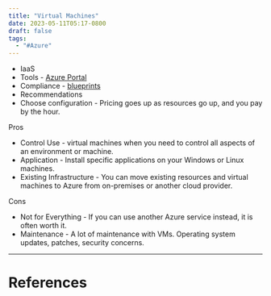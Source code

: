 ```yaml
---
title: "Virtual Machines"
date: 2023-05-11T05:17-0800
draft: false
tags: 
  - "#Azure"
---
```


- IaaS
- Tools - [Azure Portal](/study/factoids/)
- Compliance - [blueprints](/study/factoids/)
- Recommendations
- Choose configuration - Pricing goes up as resources go up, and you pay by the hour.

Pros
- Control Use - virtual machines when you need to control all aspects of an environment or machine.
- Application - Install specific applications on your Windows or Linux machines.
- Existing Infrastructure - You can move existing resources and virtual machines to Azure from on-premises or another cloud provider.

Cons
- Not for Everything - If you can use another Azure service instead, it is often worth it.
- Maintenance - A lot of maintenance with VMs. Operating system updates, patches, security concerns.

---
# References

